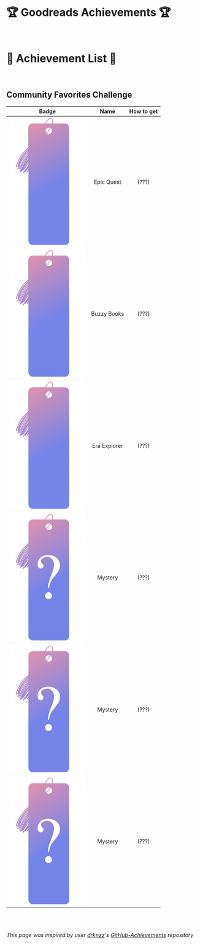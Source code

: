 <!-- <div align="center"> -->

# 🏆 Goodreads Achievements 🏆

<br>

# 📃 Achievement List 📃
<br>

## Community Favorites Challenge

|                           Badge                            |     Name     | How to get |
| :--------------------------------------------------------: | :----------: | :--------: |
<img src="/Media/Badges/Buzzy-Books/buzzy-books.png" alt="Epic Quest" width="200"/>  |  Epic Quest  |   (???)    |
<img src="/Media/Badges/Buzzy-Books/buzzy-books.png" alt="Buzzy Books" width="200"/>  | Buzzy Books  |   (???)    |
<img src="/Media/Badges/Buzzy-Books/buzzy-books.png" alt="Era Explorer" width="200"/> | Era Explorer |   (???)    |
<img src="/Media/Badges/Mystery/mystery.png" alt="Mystery" width="200"/>        |   Mystery    |   (???)    |
<img src="/Media/Badges/Mystery/mystery.png" alt="Mystery" width="200"/>        |   Mystery    |   (???)    |
<img src="/Media/Badges/Mystery/mystery.png" alt="Mystery" width="200"/>        |   Mystery    |   (???)    |

<br>

<!-- </div> -->
<br>

_This page was inspired by user [drknzz](https://github.com/drknzz)'s [GitHub-Achievements](https://github.com/drknzz/GitHub-Achievements) repository_